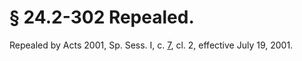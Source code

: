 # § 24.2-302 Repealed.

<p>Repealed by Acts 2001, Sp. Sess. I, c. <a href='http://lis.virginia.gov/cgi-bin/legp604.exe?012+ful+CHAP0007'>7</a>, cl. 2, effective July 19, 2001.</p>